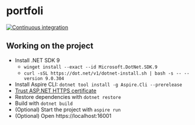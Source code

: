# portfoli

[![Continuous integration](https://github.com/fabiano/portfoli/actions/workflows/continuous-integration.yml/badge.svg)](https://github.com/fabiano/portfoli/actions/workflows/continuous-integration.yml)

## Working on the project

- Install .NET SDK 9
  - `winget install --exact --id Microsoft.DotNet.SDK.9`
  - `curl -sSL https://dot.net/v1/dotnet-install.sh | bash -s -- --version 9.0.304`
- Install Aspire CLI: `dotnet tool install -g Aspire.Cli --prerelease`
- [Trust ASP.NET HTTPS certificate](https://learn.microsoft.com/en-us/aspnet/core/security/enforcing-ssl?view=aspnetcore-9.0&tabs=visual-studio%2Clinux-sles#trust-the-aspnet-core-https-development-certificate)
- Restore dependencies with `dotnet restore`
- Build with `dotnet build`
- (Optional) Start the project with `aspire run`
- (Optional) Open https://localhost:16001
